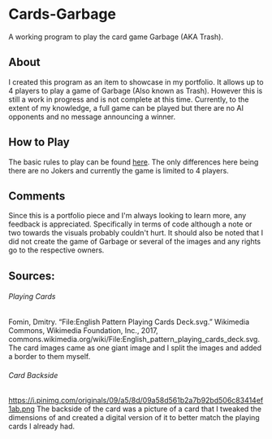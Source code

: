 # Cards-Garbage
A working program to play the card game Garbage (AKA Trash).

## About
I created this program as an item to showcase in my portfolio. It allows up to 4 players to play a game of Garbage (Also known as Trash). However this is still a work in progress and is not complete at this time. Currently, to the extent of my knowledge, a full game can be played but there are no AI opponents and no message announcing a winner. 

## How to Play
The basic rules to play can be found [here](https://www.wikihow.com/Play-Trash#Playing_Your_Turn).
The only differences here being there are no Jokers and currently the game is limited to 4 players.

## Comments
Since this is a portfolio piece and I'm always looking to learn more, any feedback is appreciated. Specifically in terms of code although a note or two towards the visuals probably couldn't hurt. It should also be noted that I did not create the game of Garbage or several of the images and any rights go to the respective owners. 

## Sources:
###### Playing Cards
Fomin, Dmitry. “File:English Pattern Playing Cards Deck.svg.” Wikimedia Commons, Wikimedia Foundation, Inc., 2017, commons.wikimedia.org/wiki/File:English_pattern_playing_cards_deck.svg. The card images came as one giant image and I split the images and added a border to them myself.

###### Card Backside
https://i.pinimg.com/originals/09/a5/8d/09a58d561b2a7b92bd506c83414ef1ab.png The backside of the card was a picture of a card that I tweaked the dimensions of and created a digital version of it to better match the playing cards I already had. 
